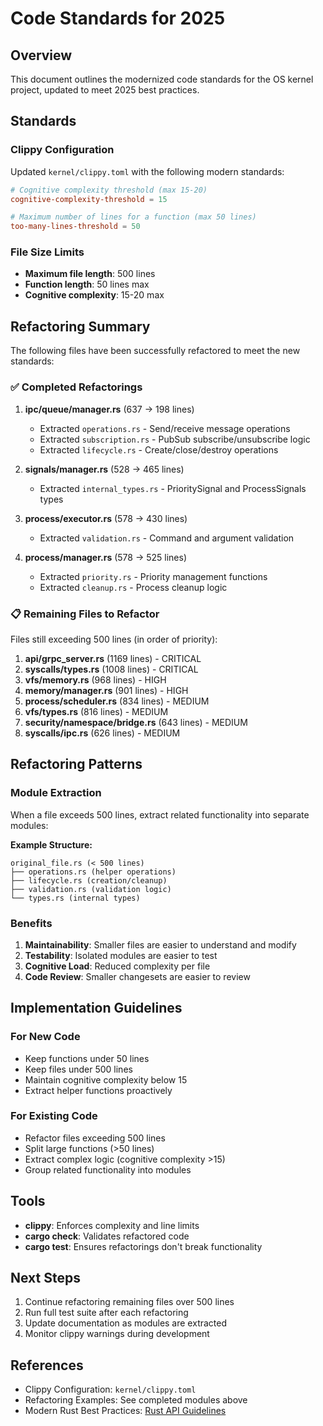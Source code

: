 # Code Standards for 2025

## Overview

This document outlines the modernized code standards for the OS kernel project, updated to meet 2025 best practices.

## Standards

### Clippy Configuration

Updated `kernel/clippy.toml` with the following modern standards:

```toml
# Cognitive complexity threshold (max 15-20)
cognitive-complexity-threshold = 15

# Maximum number of lines for a function (max 50 lines)
too-many-lines-threshold = 50
```

### File Size Limits

- **Maximum file length**: 500 lines
- **Function length**: 50 lines max
- **Cognitive complexity**: 15-20 max

## Refactoring Summary

The following files have been successfully refactored to meet the new standards:

### ✅ Completed Refactorings

1. **ipc/queue/manager.rs** (637 → 198 lines)
   - Extracted `operations.rs` - Send/receive message operations
   - Extracted `subscription.rs` - PubSub subscribe/unsubscribe logic
   - Extracted `lifecycle.rs` - Create/close/destroy operations

2. **signals/manager.rs** (528 → 465 lines)
   - Extracted `internal_types.rs` - PrioritySignal and ProcessSignals types

3. **process/executor.rs** (578 → 430 lines)
   - Extracted `validation.rs` - Command and argument validation

4. **process/manager.rs** (578 → 525 lines)
   - Extracted `priority.rs` - Priority management functions
   - Extracted `cleanup.rs` - Process cleanup logic

### 📋 Remaining Files to Refactor

Files still exceeding 500 lines (in order of priority):

1. **api/grpc_server.rs** (1169 lines) - CRITICAL
2. **syscalls/types.rs** (1008 lines) - CRITICAL
3. **vfs/memory.rs** (968 lines) - HIGH
4. **memory/manager.rs** (901 lines) - HIGH
5. **process/scheduler.rs** (834 lines) - MEDIUM
6. **vfs/types.rs** (816 lines) - MEDIUM
7. **security/namespace/bridge.rs** (643 lines) - MEDIUM
8. **syscalls/ipc.rs** (626 lines) - MEDIUM

## Refactoring Patterns

### Module Extraction

When a file exceeds 500 lines, extract related functionality into separate modules:

**Example Structure:**
```
original_file.rs (< 500 lines)
├── operations.rs (helper operations)
├── lifecycle.rs (creation/cleanup)
├── validation.rs (validation logic)
└── types.rs (internal types)
```

### Benefits

1. **Maintainability**: Smaller files are easier to understand and modify
2. **Testability**: Isolated modules are easier to test
3. **Cognitive Load**: Reduced complexity per file
4. **Code Review**: Smaller changesets are easier to review

## Implementation Guidelines

### For New Code

- Keep functions under 50 lines
- Keep files under 500 lines
- Maintain cognitive complexity below 15
- Extract helper functions proactively

### For Existing Code

- Refactor files exceeding 500 lines
- Split large functions (>50 lines)
- Extract complex logic (cognitive complexity >15)
- Group related functionality into modules

## Tools

- **clippy**: Enforces complexity and line limits
- **cargo check**: Validates refactored code
- **cargo test**: Ensures refactorings don't break functionality

## Next Steps

1. Continue refactoring remaining files over 500 lines
2. Run full test suite after each refactoring
3. Update documentation as modules are extracted
4. Monitor clippy warnings during development

## References

- Clippy Configuration: `kernel/clippy.toml`
- Refactoring Examples: See completed modules above
- Modern Rust Best Practices: [Rust API Guidelines](https://rust-lang.github.io/api-guidelines/)
